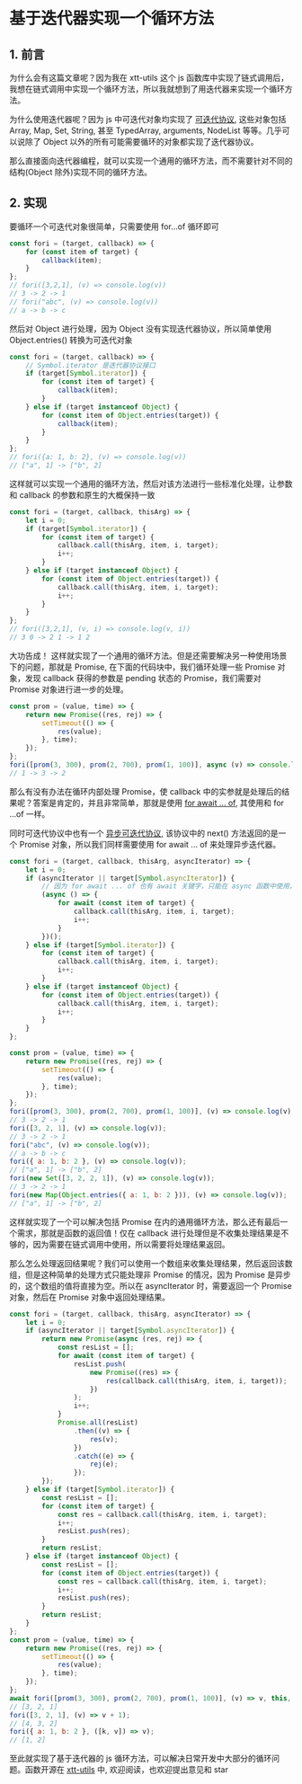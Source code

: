 # 基于迭代器实现一个循环方法

## 1. 前言

为什么会有这篇文章呢？因为我在 xtt-utils 这个 js 函数库中实现了链式调用后，我想在链式调用中实现一个循环方法，所以我就想到了用迭代器来实现一个循环方法。

为什么使用迭代器呢？因为 js 中可迭代对象均实现了 [可迭代协议](https://developer.mozilla.org/zh-CN/docs/Web/JavaScript/Reference/Iteration_protocols#%E5%8F%AF%E8%BF%AD%E4%BB%A3%E5%8D%8F%E8%AE%AE), 这些对象包括 Array, Map, Set, String, 甚至 TypedArray, arguments, NodeList 等等。几乎可以说除了 Object 以外的所有可能需要循环的对象都实现了迭代器协议。

那么直接面向迭代器编程，就可以实现一个通用的循环方法，而不需要针对不同的结构(Object 除外)实现不同的循环方法。

## 2. 实现

要循环一个可迭代对象很简单，只需要使用 for...of 循环即可

```js
const fori = (target, callback) => {
	for (const item of target) {
		callback(item);
	}
};
// fori([3,2,1], (v) => console.log(v))
// 3 -> 2 -> 1
// fori("abc", (v) => console.log(v))
// a -> b -> c
```

然后对 Object 进行处理，因为 Object 没有实现迭代器协议，所以简单使用 Object.entries() 转换为可迭代对象

```js
const fori = (target, callback) => {
	// Symbol.iterator 是迭代器协议接口
	if (target[Symbol.iterator]) {
		for (const item of target) {
			callback(item);
		}
	} else if (target instanceof Object) {
		for (const item of Object.entries(target)) {
			callback(item);
		}
	}
};
// fori({a: 1, b: 2}, (v) => console.log(v))
// ["a", 1] -> ["b", 2]
```

这样就可以实现一个通用的循环方法，然后对该方法进行一些标准化处理，让参数和 callback 的参数和原生的大概保持一致

```js
const fori = (target, callback, thisArg) => {
	let i = 0;
	if (target[Symbol.iterator]) {
		for (const item of target) {
			callback.call(thisArg, item, i, target);
			i++;
		}
	} else if (target instanceof Object) {
		for (const item of Object.entries(target)) {
			callback.call(thisArg, item, i, target);
			i++;
		}
	}
};
// fori([3,2,1], (v, i) => console.log(v, i))
// 3 0 -> 2 1 -> 1 2
```

大功告成！ 这样就实现了一个通用的循环方法。但是还需要解决另一种使用场景下的问题，那就是 Promise, 在下面的代码块中，我们循环处理一些 Promise 对象，发现 callback 获得的参数是 pending 状态的 Promise，我们需要对 Promise 对象进行进一步的处理。

```js
const prom = (value, time) => {
	return new Promise((res, rej) => {
		setTimeout(() => {
			res(value);
		}, time);
	});
};
fori([prom(3, 300), prom(2, 700), prom(1, 100)], async (v) => console.log(await v));
// 1 -> 3 -> 2
```

那么有没有办法在循环内部处理 Promise，使 callback 中的实参就是处理后的结果呢？答案是肯定的，并且非常简单，那就是使用 [for await ... of](https://developer.mozilla.org/zh-CN/docs/Web/JavaScript/Reference/Statements/for-await...of), 其使用和 for ...of 一样。

同时可迭代协议中也有一个 [异步可迭代协议](https://developer.mozilla.org/zh-CN/docs/Web/JavaScript/Reference/Iteration_protocols#%E5%BC%82%E6%AD%A5%E8%BF%AD%E4%BB%A3%E5%99%A8%E5%92%8C%E5%BC%82%E6%AD%A5%E5%8F%AF%E8%BF%AD%E4%BB%A3%E5%8D%8F%E8%AE%AE), 该协议中的 next() 方法返回的是一个 Promise 对象，所以我们同样需要使用 for await ... of 来处理异步迭代器。

```js
const fori = (target, callback, thisArg, asyncIterator) => {
	let i = 0;
	if (asyncIterator || target[Symbol.asyncIterator]) {
		// 因为 for await ... of 也有 await 关键字，只能在 async 函数中使用，所以使用一个立即执行的 async 函数来包裹
		(async () => {
			for await (const item of target) {
				callback.call(thisArg, item, i, target);
				i++;
			}
		})();
	} else if (target[Symbol.iterator]) {
		for (const item of target) {
			callback.call(thisArg, item, i, target);
			i++;
		}
	} else if (target instanceof Object) {
		for (const item of Object.entries(target)) {
			callback.call(thisArg, item, i, target);
			i++;
		}
	}
};

const prom = (value, time) => {
	return new Promise((res, rej) => {
		setTimeout(() => {
			res(value);
		}, time);
	});
};
fori([prom(3, 300), prom(2, 700), prom(1, 100)], (v) => console.log(v), this, true);
// 3 -> 2 -> 1
fori([3, 2, 1], (v) => console.log(v));
// 3 -> 2 -> 1
fori("abc", (v) => console.log(v));
// a -> b -> c
fori({ a: 1, b: 2 }, (v) => console.log(v));
// ["a", 1] -> ["b", 2]
fori(new Set([3, 2, 2, 1]), (v) => console.log(v));
// 3 -> 2 -> 1
fori(new Map(Object.entries({ a: 1, b: 2 })), (v) => console.log(v));
// ["a", 1] -> ["b", 2]
```

这样就实现了一个可以解决包括 Promise 在内的通用循环方法，那么还有最后一个需求，那就是函数的返回值！仅在 callback 进行处理但是不收集处理结果是不够的，因为需要在链式调用中使用，所以需要将处理结果返回。

那么怎么处理返回结果呢？我们可以使用一个数组来收集处理结果，然后返回该数组，但是这种简单的处理方式只能处理非 Promise 的情况，因为 Promise 是异步的，这个数组的值将直接为空。所以在 asyncIterator 时，需要返回一个 Promise 对象，然后在 Promise 对象中返回处理结果。

```js
const fori = (target, callback, thisArg, asyncIterator) => {
	let i = 0;
	if (asyncIterator || target[Symbol.asyncIterator]) {
		return new Promise(async (res, rej) => {
			const resList = [];
			for await (const item of target) {
				resList.push(
					new Promise((res) => {
						res(callback.call(thisArg, item, i, target));
					})
				);
				i++;
			}
			Promise.all(resList)
				.then((v) => {
					res(v);
				})
				.catch((e) => {
					rej(e);
				});
		});
	} else if (target[Symbol.iterator]) {
		const resList = [];
		for (const item of target) {
			const res = callback.call(thisArg, item, i, target);
			i++;
			resList.push(res);
		}
		return resList;
	} else if (target instanceof Object) {
		const resList = [];
		for (const item of Object.entries(target)) {
			const res = callback.call(thisArg, item, i, target);
			i++;
			resList.push(res);
		}
		return resList;
	}
};
const prom = (value, time) => {
	return new Promise((res, rej) => {
		setTimeout(() => {
			res(value);
		}, time);
	});
};
await fori([prom(3, 300), prom(2, 700), prom(1, 100)], (v) => v, this, true);
// [3, 2, 1]
fori([3, 2, 1], (v) => v + 1);
// [4, 3, 2]
fori({ a: 1, b: 2 }, ([k, v]) => v);
// [1, 2]
```

至此就实现了基于迭代器的 js 循环方法，可以解决日常开发中大部分的循环问题。函数开源在 [xtt-utils](https://github.com/xiaotong-tong/xtt-utils/blob/main/src/function/fori.js) 中, 欢迎阅读，也欢迎提出意见和 star
